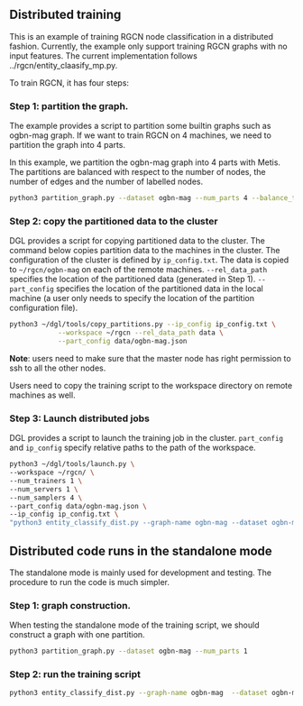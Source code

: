 ## Distributed training

This is an example of training RGCN node classification in a distributed fashion. Currently, the example only support training RGCN graphs with no input features. The current implementation follows ../rgcn/entity_claasify_mp.py.

To train RGCN, it has four steps:

### Step 1: partition the graph.

The example provides a script to partition some builtin graphs such as ogbn-mag graph.
If we want to train RGCN on 4 machines, we need to partition the graph into 4 parts.

In this example, we partition the ogbn-mag graph into 4 parts with Metis. The partitions are balanced with respect to
the number of nodes, the number of edges and the number of labelled nodes.
```bash
python3 partition_graph.py --dataset ogbn-mag --num_parts 4 --balance_train --balance_edges
```

### Step 2: copy the partitioned data to the cluster
DGL provides a script for copying partitioned data to the cluster. The command below copies partition data
to the machines in the cluster. The configuration of the cluster is defined by `ip_config.txt`.
The data is copied to `~/rgcn/ogbn-mag` on each of the remote machines. `--rel_data_path` specifies the location of the partitioned data (generated in Step 1). `--part_config`
specifies the location of the partitioned data in the local machine (a user only needs to specify
the location of the partition configuration file).
```bash
python3 ~/dgl/tools/copy_partitions.py --ip_config ip_config.txt \
			--workspace ~/rgcn --rel_data_path data \
			--part_config data/ogbn-mag.json
```

**Note**: users need to make sure that the master node has right permission to ssh to all the other nodes.

Users need to copy the training script to the workspace directory on remote machines as well.

### Step 3: Launch distributed jobs

DGL provides a script to launch the training job in the cluster. `part_config` and `ip_config`
specify relative paths to the path of the workspace.

```bash
python3 ~/dgl/tools/launch.py \
--workspace ~/rgcn/ \
--num_trainers 1 \
--num_servers 1 \
--num_samplers 4 \
--part_config data/ogbn-mag.json \
--ip_config ip_config.txt \
"python3 entity_classify_dist.py --graph-name ogbn-mag --dataset ogbn-mag --fanout='25,25' --batch-size 256 --n-hidden 64 --lr 0.01 --eval-batch-size 8 --low-mem --dropout 0.5 --use-self-loop --n-bases 2 --n-epochs 3 --layer-norm --sparse-embedding --ip-config ip_config.txt --num-workers 4 --num-servers 1"
```

## Distributed code runs in the standalone mode

The standalone mode is mainly used for development and testing. The procedure to run the code is much simpler.

### Step 1: graph construction.
When testing the standalone mode of the training script, we should construct a graph with one partition.
```bash
python3 partition_graph.py --dataset ogbn-mag --num_parts 1
```

### Step 2: run the training script
```bash
python3 entity_classify_dist.py --graph-name ogbn-mag  --dataset ogbn-mag --fanout='25,25' --batch-size 256 --n-hidden 64 --lr 0.01 --eval-batch-size 8 --low-mem --dropout 0.5 --use-self-loop --n-bases 2 --n-epochs 3 --layer-norm --ip-config ip_config.txt --conf-path 'data/ogbn-mag.json' --standalone
```
